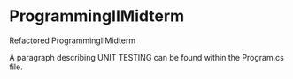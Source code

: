 # ProgrammingIIMidterm
Refactored ProgrammingIIMidterm

A paragraph describing UNIT TESTING can be found within the Program.cs file.
